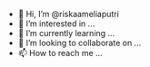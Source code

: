 - 👋 Hi, I’m @riskaameliaputri
- 👀 I’m interested in ...
- 🌱 I’m currently learning ...
- 💞️ I’m looking to collaborate on ...
- 📫 How to reach me ...

<!---
riskaameliaputri/riskaameliaputri is a ✨ special ✨ repository because its `README.md` (this file) appears on your GitHub profile.
You can click the Preview link to take a look at your changes.
--->
